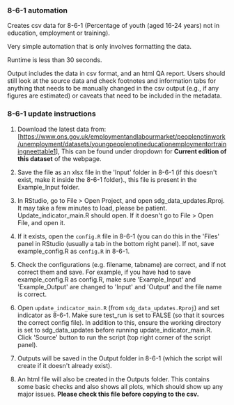 ### 8-6-1 automation

Creates csv data for 8-6-1 (Percentage of youth (aged 16-24 years) not in education, employment or training).

Very simple automation that is only involves formatting the data. 

Runtime is less than 30 seconds.

Output includes the data in csv format, and an html QA report. Users should still look at the source data and check footnotes and information tabs for anything that needs to be manually changed in the csv output (e.g., if any figures are estimated) or caveats that need to be included in the metadata. 

### 8-6-1 update instructions

1) Download the latest data from: [https://www.ons.gov.uk/employmentandlabourmarket/peoplenotinwork/unemployment/datasets/youngpeoplenotineducationemploymentortrainingneettable1], This can be found under dropdown for **Current edition of this dataset** of the webpage.
2) Save the file as an xlsx file in the 'Input' folder in 8-6-1 (if this doesn't exist, make it inside the 8-6-1 folder)., this file is present in the Example_Input folder. 
3) In RStudio, go to File > Open Project, and open sdg_data_updates.Rproj. It may take a few minutes to load, please be patient. Update_indicator_main.R should open. If it doesn't go to File > Open File, and open it. 
4) If it exists, open the `config.R` file in 8-6-1 (you can do this in the 'Files' panel in RStudio (usually a tab in the bottom right panel). If not, save example_config.R as `config.R` in 8-6-1.
5) Check the configurations (e.g. filename, tabname) are correct, and if not correct them and save. For example, if you have had to save example_config.R as config.R, make sure 'Example_Input' and 'Example_Output' are changed to 'Input' and 'Output' and the file name is correct.

6) Open `update_indicator_main.R` (from `sdg_data_updates.Rproj`) and set indicator as 8-6-1. Make sure test_run is set to FALSE (so that it sources the correct config file). In addition to this, ensure the working directory is set to sdg_data_updates before running update_indicator_main.R. Click 'Source' button to run the script (top right corner of the script panel).  
7) Outputs will be saved in the Output folder in 8-6-1 (which the script will create if it doesn't already exist).  
8) An html file will also be created in the Outputs folder. This contains some basic checks and also shows all plots, which should show up any major issues. **Please check this file before copying to the csv.**
